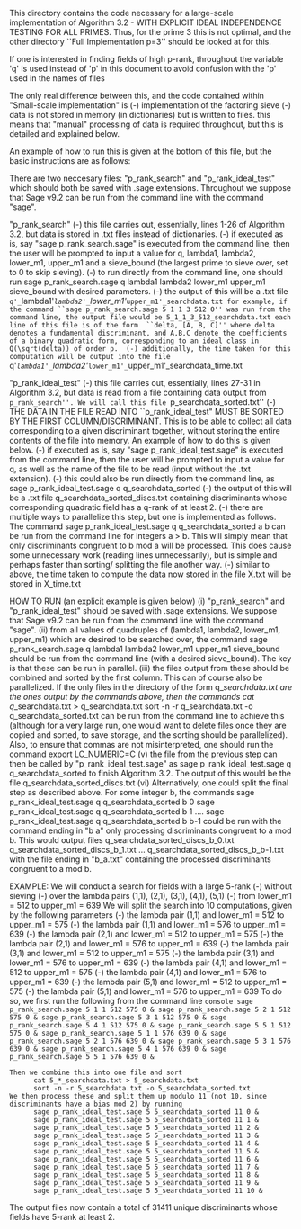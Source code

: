 This directory contains the code necessary for a large-scale implementation of Algorithm 3.2 - WITH EXPLICIT IDEAL INDEPENDENCE TESTING FOR ALL PRIMES. 
Thus, for the prime 3 this is not optimal, and the other directory ``Full Implementation p=3'' should be looked at for this. 

If one is interested in finding fields of high p-rank, throughout the variable 'q' is used instead of 'p' in this document 
to avoid confusion with the 'p' used in the names of files

The only real difference between this, and the code contained within "Small-scale implementation" is 
  (-) implementation of the factoring sieve 
  (-) data is not stored in memory (in dictionaries) but is written to files. this means that "manual" processing of data 
      is required throughout, but this is detailed and explained below. 
 

An example of how to run this is given at the bottom of this file, but the basic instructions are as follows:

There are two neccesary files: "p_rank_search" and "p_rank_ideal_test" which should both be saved with .sage extensions. 
Throughout we suppose that Sage v9.2 can be run from the command line with the command "sage". 

"p_rank_search" 
    (-) this file carries out, essentially, lines 1-26 of Algorithm 3.2, but data is stored in .txt files instead of dictionaries. 
    (-) if executed as is, say "sage p_rank_search.sage" is executed from the command line, then the user will be prompted to 
        input a value for q, lambda1, lambda2, lower_m1, upper_m1 and a sieve_bound (the largest prime to sieve over, set to 0 
        to skip sieving). 
    (-) to run directly from the command line, one should run 
            sage p_rank_search.sage q lambda1 lambda2 lower_m1 upper_m1 sieve_bound
         with desired parameters. 
    (-) the output of this will be a .txt file 
            `q'_`lambda1'_`lambda2'_`lower_m1'_`upper_m1'_searchdata.txt
        for example, if the command ``sage p_rank_search.sage 5 1 1 3 512 0'' was run from the command line, the output file would be
            5_1_1_3_512_searchdata.txt
        each line of this file is of the form 
          ``delta, [A, B, C]''
        where delta denotes a fundamental discriminant, and A,B,C denote the coefficients of a binary quadratic form, corresponding to
        an ideal class in Q(\sqrt(delta)) of order p. 
    (-) additionally, the time taken for this computation will be output into the file 
            `q'_`lambda1'_`lambda2'_`lower_m1'_`upper_m1'_searchdata_time.txt
       
 "p_rank_ideal_test"
    (-) this file carries out, essentially, lines 27-31 in Algorithm 3.2, but data is read from a file containing data output
        from ``p_rank_search''. We will call this file ``p_searchdata_sorted.txt''
    (-) THE DATA IN THE FILE READ INTO ``p_rank_ideal_test" MUST BE SORTED BY THE FIRST COLUMN/DISCRIMINANT. This is to be able to collect
        all data corresponding to a given discriminant together, without storing the entire contents of the file into memory. An example
        of how to do this is given below. 
    (-) if executed as is, say "sage p_rank_ideal_test.sage" is executed from the command line, then the user will be prompted to input
        a value for q, as well as the name of the file to be read (input without the .txt extension).
    (-) this could also be run directly from the command line, as 
            sage p_rank_ideal_test.sage q q_searchdata_sorted
    (-) the output of this will be a .txt file
            q_searchdata_sorted_discs.txt
        containing discriminants whose corresponding quadratic field has a q-rank of at least 2. 
    (-) there are multiple ways to parallelize this step, but one is implemented as follows. The command 
            sage p_rank_ideal_test.sage q q_searchdata_sorted a b
        can be run from the command line for integers a > b. This will simply mean that only discriminants congruent to b mod a will 
        be processed. This does cause some unnecessary work (reading lines unnecessarily), but is simple and perhaps faster than 
        sorting/ splitting the file another way. 
    (-) similar to above, the time taken to compute the data now stored in the file X.txt will be stored in X_time.txt

HOW TO RUN (an explicit example is given below)
  (i) "p_rank_search" and "p_rank_ideal_test" should be saved with .sage extensions. We suppose that Sage v9.2 can be run 
      from the command line with the command "sage". 
 (ii) from all values of quadruples of (lambda1, lambda2, lower_m1, upper_m1)  which are desired to be searched over, the command 
            sage p_rank_search.sage q lambda1 lambda2 lower_m1 upper_m1 sieve_bound
        should be run from the command line (with a desired sieve_bound). The key is that these can be run in parallel. 
 (iii) the files output from these should be combined and sorted by the first column. This can of course also be parallelized. 
       If the only files in the directory of the form q_*_searchdata.txt are the ones output by the commands above, then the commands
            cat q_*_searchdata.txt > q_searchdata.txt
            sort -n -r q_searchdata.txt -o q_searchdata_sorted.txt
        can be run from the command line to achieve this (although for a very large run, one would want to delete files once they are         copied and sorted, to save storage, and the sorting should be parallelized). Also, to ensure that commas are not misinterpreted, one should run the command 
             export LC_NUMERIC=C
   (v) the file from the previous step can then be called by "p_rank_ideal_test.sage" as
            sage p_rank_ideal_test.sage q q_searchdata_sorted
        to finish Algorithm 3.2. The output of this would be the file 
            q_searchdata_sorted_discs.txt
  (vi) Alternatively, one could split the final step as described above. For some integer b, the commands 
            sage p_rank_ideal_test.sage q q_searchdata_sorted b 0
            sage p_rank_ideal_test.sage q q_searchdata_sorted b 1
            ....
            sage p_rank_ideal_test.sage q q_searchdata_sorted b b-1
        could be run with the command ending in "b a" only processing discriminants congruent to a mod b. This would output files 
            q_searchdata_sorted_discs_b_0.txt
            q_searchdata_sorted_discs_b_1.txt
            ...
            q_searchdata_sorted_discs_b_b-1.txt
        with the file ending in "b_a.txt" containing the processed discriminants congruent to a mod b. 

EXAMPLE:
    We will conduct a search for fields with a large 5-rank
          (-) without sieving
          (-) over the lambda pairs (1,1), (2,1), (3,1), (4,1), (5,1)
          (-) from lower_m1 = 512 to upper_m1 = 639
    We will split the search into 10 computations, given by the following parameters 
          (-) the lambda pair (1,1) and lower_m1 = 512 to upper_m1 = 575
          (-) the lambda pair (1,1) and lower_m1 = 576 to upper_m1 = 639
          (-) the lambda pair (2,1) and lower_m1 = 512 to upper_m1 = 575
          (-) the lambda pair (2,1) and lower_m1 = 576 to upper_m1 = 639
          (-) the lambda pair (3,1) and lower_m1 = 512 to upper_m1 = 575
          (-) the lambda pair (3,1) and lower_m1 = 576 to upper_m1 = 639
          (-) the lambda pair (4,1) and lower_m1 = 512 to upper_m1 = 575
          (-) the lambda pair (4,1) and lower_m1 = 576 to upper_m1 = 639
          (-) the lambda pair (5,1) and lower_m1 = 512 to upper_m1 = 575
          (-) the lambda pair (5,1) and lower_m1 = 576 to upper_m1 = 639
    To do so, we first run the following from the command line
    ```console
 sage p_rank_search.sage 5 1 1 512 575 0 &
          sage p_rank_search.sage 5 2 1 512 575 0 &
          sage p_rank_search.sage 5 3 1 512 575 0 &
          sage p_rank_search.sage 5 4 1 512 575 0 &
          sage p_rank_search.sage 5 5 1 512 575 0 &
          sage p_rank_search.sage 5 1 1 576 639 0 &
          sage p_rank_search.sage 5 2 1 576 639 0 &
          sage p_rank_search.sage 5 3 1 576 639 0 &
          sage p_rank_search.sage 5 4 1 576 639 0 &
          sage p_rank_search.sage 5 5 1 576 639 0 &
          ```
         
    Then we combine this into one file and sort
          cat 5_*_searchdata.txt > 5_searchdata.txt
          sort -n -r 5_searchdata.txt -o 5_searchdata_sorted.txt
    We then process these and split them up modulo 11 (not 10, since discriminants have a bias mod 2) by running 
          sage p_rank_ideal_test.sage 5 5_searchdata_sorted 11 0 &
          sage p_rank_ideal_test.sage 5 5_searchdata_sorted 11 1 &
          sage p_rank_ideal_test.sage 5 5_searchdata_sorted 11 2 &
          sage p_rank_ideal_test.sage 5 5_searchdata_sorted 11 3 &
          sage p_rank_ideal_test.sage 5 5_searchdata_sorted 11 4 &
          sage p_rank_ideal_test.sage 5 5_searchdata_sorted 11 5 &
          sage p_rank_ideal_test.sage 5 5_searchdata_sorted 11 6 &
          sage p_rank_ideal_test.sage 5 5_searchdata_sorted 11 7 &
          sage p_rank_ideal_test.sage 5 5_searchdata_sorted 11 8 &
          sage p_rank_ideal_test.sage 5 5_searchdata_sorted 11 9 &
          sage p_rank_ideal_test.sage 5 5_searchdata_sorted 11 10 &
  The output files now contain a total of 31411 unique discriminants whose fields have 5-rank at least 2. 
        
        
